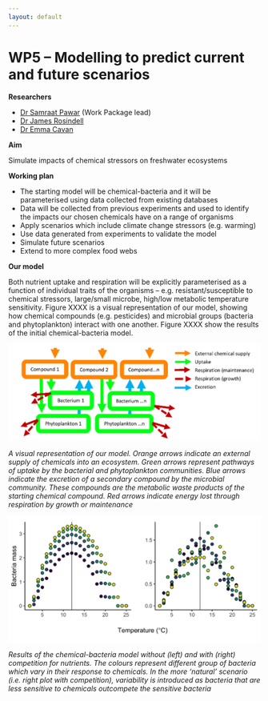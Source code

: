 ```yaml
---
layout: default
---
```


# WP5 – Modelling to predict current and future scenarios 

**Researchers**
+ [Dr Samraat Pawar](https://www.imperial.ac.uk/people/s.pawar) (Work Package lead)
+ [Dr James Rosindell](https://www.imperial.ac.uk/people/j.rosindell)
+ [Dr Emma Cavan](https://www.imperial.ac.uk/people/e.cavan)

**Aim** 

Simulate impacts of chemical stressors on freshwater ecosystems

**Working plan**

+ The starting model will be chemical-bacteria and it will be parameterised using data collected from existing databases 
+ Data will be collected from previous experiments and used to identify the impacts our chosen chemicals have on a range of organisms
+ Apply scenarios which include climate change stressors (e.g. warming)
+ Use data generated from experiments to validate the model
+ Simulate future scenarios
+ Extend to more complex food webs

**Our model**

Both nutrient uptake and respiration will be explicitly parameterised as a function of individual traits of the organisms – e.g. resistant/susceptible to chemical stressors, large/small microbe, high/low metabolic temperature sensitivity. Figure XXXX is a visual representation of our model, showing how chemical compounds (e.g. pesticides) and microbial groups (bacteria and phytoplankton) interact with one another. Figure XXXX show the results of the initial chemical-bacteria model.

![](/assets/img/WP5Fig1.png)

*A visual representation of our model. Orange arrows indicate an external supply of chemicals into an ecosystem. Green arrows represent pathways of uptake by the bacterial and phytoplankton communities. Blue arrows indicate the excretion of a secondary compound by the microbial community. These compounds are the metabolic waste products of the starting chemical compound. Red arrows indicate energy lost through respiration by growth or maintenance*

![](/assets/img/WP5Fig2.png)

*Results of the chemical-bacteria model without (left) and with (right) competition for nutrients. The colours represent different group of bacteria which vary in their response to chemicals. In the more ‘natural’ scenario (i.e. right plot with competition), variability is introduced as bacteria that are less sensitive to chemicals outcompete the sensitive bacteria*
